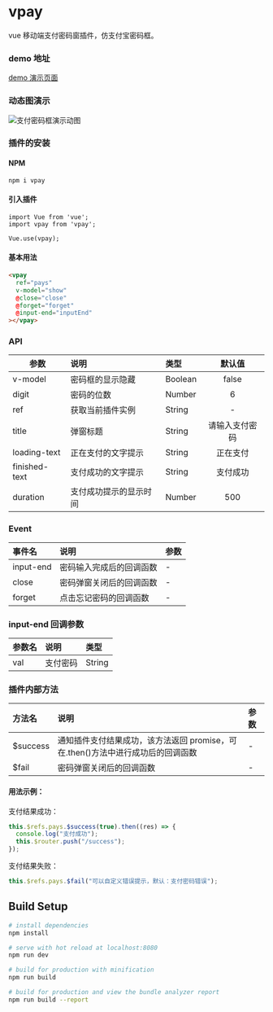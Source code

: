 # vpay

vue 移动端支付密码窗插件，仿支付宝密码框。

### demo 地址

[demo 演示页面](https://chinaberg.github.io/vpay/dist/#/, "支付密码弹窗demo演示页面")

### 动态图演示

![支付密码框演示动图](https://raw.githubusercontent.com/chinaBerg/vpay/master/static/pay.gif)

### 插件的安装

#### NPM

```
npm i vpay
```

#### 引入插件

```
import Vue from 'vue';
import vpay from 'vpay';

Vue.use(vpay);
```

#### 基本用法

```html
<vpay
  ref="pays"
  v-model="show"
  @close="close"
  @forget="forget"
  @input-end="inputEnd"
></vpay>
```

### API

| 参数          | 说明                   | 类型    |     默认值     |
| ------------- | :--------------------- | :------ | :------------: |
| v-model       | 密码框的显示隐藏       | Boolean |     false      |
| digit         | 密码的位数             | Number  |       6        |
| ref           | 获取当前插件实例       | String  |       -        |
| title         | 弹窗标题               | String  | 请输入支付密码 |
| loading-text  | 正在支付的文字提示     | String  |    正在支付    |
| finished-text | 支付成功的文字提示     | String  |    支付成功    |
| duration      | 支付成功提示的显示时间 | Number  |      500       |

### Event

| 事件名    | 说明                     | 参数 |
| :-------- | :----------------------- | :--- |
| input-end | 密码输入完成后的回调函数 | -    |
| close     | 密码弹窗关闭后的回调函数 | -    |
| forget    | 点击忘记密码的回调函数   | -    |

### input-end 回调参数

| 参数名 | 说明     | 类型   |
| ------ | :------- | :----- |
| val    | 支付密码 | String |

### 插件内部方法

| 方法名    | 说明                                                                            | 参数 |
| :-------- | :------------------------------------------------------------------------------ | :--- |
| \$success | 通知插件支付结果成功，该方法返回 promise，可在.then()方法中进行成功后的回调函数 | -    |
| \$fail    | 密码弹窗关闭后的回调函数                                                        | -    |

#### 用法示例：

支付结果成功：

```javascript
this.$refs.pays.$success(true).then((res) => {
  console.log("支付成功");
  this.$router.push("/success");
});
```

支付结果失败：

```javascript
this.$refs.pays.$fail("可以自定义错误提示，默认：支付密码错误");
```

## Build Setup

```bash
# install dependencies
npm install

# serve with hot reload at localhost:8080
npm run dev

# build for production with minification
npm run build

# build for production and view the bundle analyzer report
npm run build --report
```
